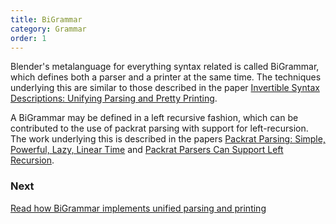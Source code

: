 ```yaml
---
title: BiGrammar
category: Grammar
order: 1
---
```


Blender's metalanguage for everything syntax related is called BiGrammar, which defines both a parser and a printer at the same time. The techniques underlying this are similar to those described in the paper [Invertible Syntax Descriptions: Unifying Parsing and Pretty Printing](http://www.informatik.uni-marburg.de/~rendel/unparse/rendel10invertible.pdf).

A BiGrammar may be defined in a left recursive fashion, which can be contributed to the use of packrat parsing with support for left-recursion. The work underlying this is described in the papers [Packrat Parsing: Simple, Powerful, Lazy, Linear Time](http://bford.info/pub/lang/packrat-icfp02.pdf) and [Packrat Parsers Can Support Left Recursion](http://www.vpri.org/pdf/tr2007002_packrat.pdf).

### Next
[Read how BiGrammar implements unified parsing and printing](http://keyboarddrummer.github.io/Blender/grammar/unified-parsing-and-printing/)

